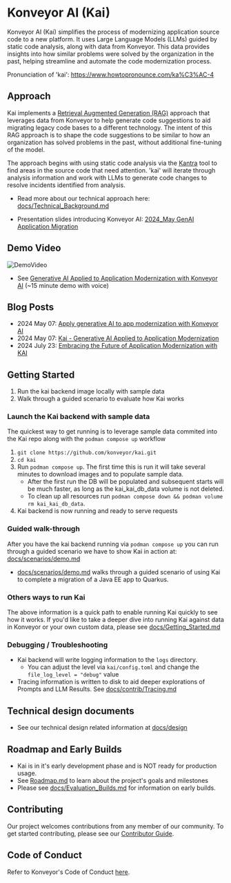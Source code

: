 # Konveyor AI (Kai)

Konveyor AI (Kai) simplifies the process of modernizing application source code to a new platform. It uses Large Language Models (LLMs) guided by static code analysis, along with data from Konveyor. This data provides insights into how similar problems were solved by the organization in the past, helping streamline and automate the code modernization process.

Pronunciation of 'kai': https://www.howtopronounce.com/ka%C3%AC-4

## Approach

Kai implements a [Retrieval Augmented Generation (RAG)](https://arxiv.org/abs/2005.11401) approach that leverages data from Konveyor to help generate code suggestions to aid migrating legacy code bases to a different technology. The intent of this RAG approach is to shape the code suggestions to be similar to how an organization has solved problems in the past, without additional fine-tuning of the model.

The approach begins with using static code analysis via the [Kantra](https://github.com/konveyor/kantra) tool to find areas in the source code that need attention. 'kai' will iterate through analysis information and work with LLMs to generate code changes to resolve incidents identified from analysis.

- Read more about our technical approach here: [docs/Technical_Background.md](docs/design/Technical_Background.md)

- Presentation slides introducing Konveyor AI: [2024_May GenAI Application Migration](https://docs.google.com/presentation/d/1awMdp5hHC6L4Xc_uY6Kj4XiskAArDGPhyQRBI6GJUAo/edit#slide=id.g28c0e0d2936_0_621)

## Demo Video

![DemoVideo](/docs/images/Kai_April_26c.gif)

- See [Generative AI Applied to Application Modernization with Konveyor AI](https://www.youtube.com/watch?v=aE8qNY2m4v4) (~15 minute demo with voice)

## Blog Posts

- 2024 May 07: [Apply generative AI to app modernization with Konveyor AI](https://developers.redhat.com/articles/2024/05/07/modernize-apps-konveyor-ai)
- 2024 May 07: [Kai - Generative AI Applied to Application Modernization](https://www.konveyor.io/blog/kai-deep-dive-2024/)
- 2024 July 23: [Embracing the Future of Application Modernization with KAI](https://shaaf.dev/post/2024-07-23-embracing-the-future-of-app-mod-with-konveyor-ai/)

## Getting Started

1. Run the kai backend image locally with sample data
2. Walk through a guided scenario to evaluate how Kai works

### Launch the Kai backend with sample data

The quickest way to get running is to leverage sample data commited into the Kai repo along with the `podman compose up` workflow

1. `git clone https://github.com/konveyor/kai.git`
1. `cd kai`
1. Run `podman compose up`. The first time this is run it will take several minutes to download images and to populate sample data.
   - After the first run the DB will be populated and subsequent starts will be much faster, as long as the kai_kai_db_data volume is not deleted.
   - To clean up all resources run `podman compose down && podman volume rm kai_kai_db_data`.
1. Kai backend is now running and ready to serve requests

### Guided walk-through

After you have the kai backend running via `podman compose up` you can run through a guided scenario we have to show Kai in action at: [docs/scenarios/demo.md](docs/scenarios/demo.md)

- [docs/scenarios/demo.md](docs/scenarios/demo.md) walks through a guided scenario of using Kai to complete a migration of a Java EE app to Quarkus.

### Others ways to run Kai

The above information is a quick path to enable running Kai quickly to see how it works. If you'd like to take a deeper dive into running Kai against data in Konveyor or your own custom data, please see [docs/Getting_Started.md](docs/Getting_Started.md)

### Debugging / Troubleshooting

- Kai backend will write logging information to the `logs` directory.
  - You can adjust the level via `kai/config.toml` and change the `file_log_level = "debug"` value
- Tracing information is written to disk to aid deeper explorations of Prompts and LLM Results. See [docs/contrib/Tracing.md](docs/contrib/Tracing.md)

## Technical design documents

- See our technical design related information at [docs/design](docs/design)

## Roadmap and Early Builds

- Kai is in it's early development phase and is NOT ready for production usage.
- See [Roadmap.md](Roadmap.md) to learn about the project's goals and milestones
- Please see [docs/Evaluation_Builds.md](docs/Evaluation_Builds.md) for information on early builds.

## Contributing

Our project welcomes contributions from any member of our community. To get
started contributing, please see our [Contributor Guide](CONTRIBUTING.md).

## Code of Conduct

Refer to Konveyor's Code of Conduct [here](https://github.com/konveyor/community/blob/main/CODE_OF_CONDUCT.md).
